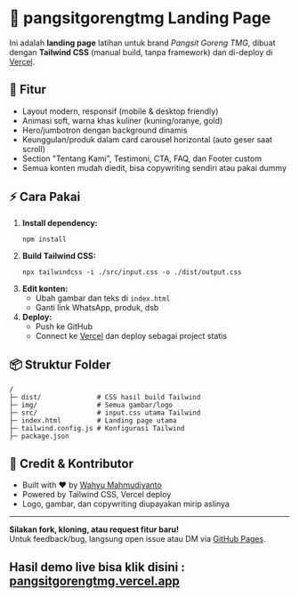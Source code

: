 # 🥟 pangsitgorengtmg Landing Page

Ini adalah **landing page** latihan untuk brand *Pangsit Goreng TMG*, dibuat dengan **Tailwind CSS** (manual build, tanpa framework) dan di-deploy di [Vercel](https://vercel.com).

## 🚀 Fitur

- Layout modern, responsif (mobile & desktop friendly)
- Animasi soft, warna khas kuliner (kuning/oranye, gold)
- Hero/jumbotron dengan background dinamis
- Keunggulan/produk dalam card carousel horizontal (auto geser saat scroll)
- Section "Tentang Kami", Testimoni, CTA, FAQ, dan Footer custom
- Semua konten mudah diedit, bisa copywriting sendiri atau pakai dummy

## ⚡️ Cara Pakai

1. **Install dependency:**
   ```
   npm install
   ```
2. **Build Tailwind CSS:**
   ```
   npx tailwindcss -i ./src/input.css -o ./dist/output.css
   ```
3. **Edit konten:**  
   - Ubah gambar dan teks di `index.html`
   - Ganti link WhatsApp, produk, dsb
4. **Deploy:**  
   - Push ke GitHub
   - Connect ke [Vercel](https://vercel.com) dan deploy sebagai project statis

## 📦 Struktur Folder

```
/
├─ dist/              # CSS hasil build Tailwind
├─ img/               # Semua gambar/logo
├─ src/               # input.css utama Tailwind
├─ index.html         # Landing page utama
├─ tailwind.config.js # Konfigurasi Tailwind
├─ package.json
```

## 🙌 Credit & Kontributor

- Built with ❤️ by [Wahyu Mahmudiyanto](https://wahyu043.github.io/wahyumahmudi/)
- Powered by Tailwind CSS, Vercel deploy
- Logo, gambar, dan copywriting diupayakan mirip aslinya

---

**Silakan fork, kloning, atau request fitur baru!**  
Untuk feedback/bug, langsung open issue atau DM via [GitHub Pages](https://wahyu043.github.io/wahyumahmudi/).

Hasil demo live bisa klik disini : [pangsitgorengtmg.vercel.app](https://pangsitgorengtmg.vercel.app/)
---